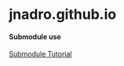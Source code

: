 # jnadro.github.io

#### Submodule use

[Submodule Tutorial](http://git-scm.com/book/en/v2/Git-Tools-Submodules)